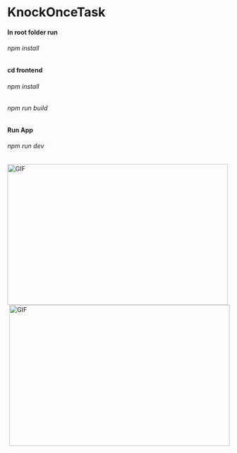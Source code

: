 # KnockOnceTask
#### In root folder run 
###### npm install
#### cd frontend
###### npm install
###### npm run build
#### Run App
###### npm run dev

<img align="left" alt="GIF" src="./public/screenshot(123).png" width="500" height="320" />
<img align="right" alt="GIF" src="./public/screenshot(124).png" width="500" height="320" />
